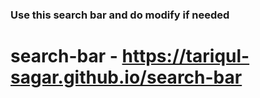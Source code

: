 ### Use this search bar and do modify if needed

# search-bar - https://tariqul-sagar.github.io/search-bar
